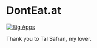 # DontEat.at

[![Big Apps](https://dl.dropboxusercontent.com/u/758553/big-apps.jpg)](http://youtu.be/qwIYfB32jOs?t=3m50s)

Thank you to Tal Safran, my lover.
